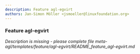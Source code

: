 ```yaml
---
description: Feature agl-egvirt
authors: Jan-Simon Möller <jsmoeller@linuxfoundation.org>
---
```

	
### Feature agl-egvirt
	 
*Description is missing - please complete file meta-agl/templates/feature/agl-egvirt/README_feature_agl-egvirt.md*


